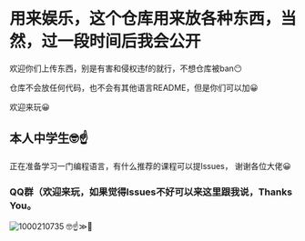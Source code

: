 # 用来娱乐，这个仓库用来放各种东西，当然，过一段时间后我会公开
欢迎你们上传东西，别是有害和侵权违f的就行，不想仓库被ban😶

仓库不会放任何代码，也不会有其他语言README，但是你们可以加😀

欢迎来玩😀
## 本人中学生🤓☝
正在准备学习一门编程语言，有什么推荐的课程可以提lssues，
谢谢各位大佬😀
### QQ群（欢迎来玩，如果觉得lssues不好可以来这里跟我说，Thanks You。
![1000210735](https://github.com/user-attachments/assets/f863d60b-f682-4f14-9182-a75f3061238c)
🤓☝≫🧐
